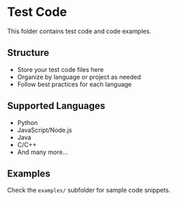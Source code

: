 # Test Code

This folder contains test code and code examples.

## Structure

- Store your test code files here
- Organize by language or project as needed
- Follow best practices for each language

## Supported Languages

- Python
- JavaScript/Node.js
- Java
- C/C++
- And many more...

## Examples

Check the `examples/` subfolder for sample code snippets.
